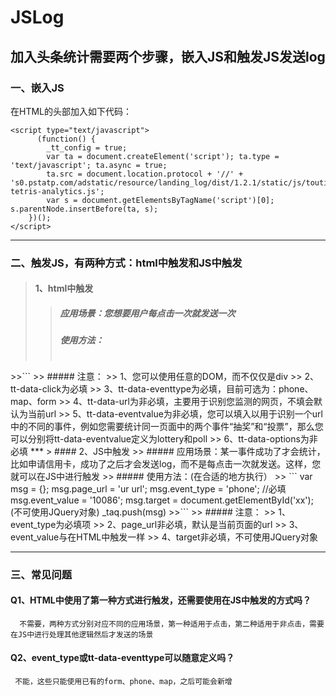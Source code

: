 # JSLog

##  加入头条统计需要两个步骤，嵌入JS和触发JS发送log

###  一、嵌入JS

在HTML的头部加入如下代码：
```
<script type="text/javascript">
      (function() {
      	_tt_config = true;
        var ta = document.createElement('script'); ta.type = 'text/javascript'; ta.async = true;
        ta.src = document.location.protocol + '//' + 's0.pstatp.com/adstatic/resource/landing_log/dist/1.2.1/static/js/toutiao-tetris-analytics.js';
        var s = document.getElementsByTagName('script')[0]; s.parentNode.insertBefore(ta, s);
    })();
</script>
```
***

### 二、触发JS，有两种方式：html中触发和JS中触发
> #### 1、html中触发
>> ##### 应用场景：您想要用户每点击一次就发送一次
>> ##### 使用方法：
>> ```
<div tt-data-click="click" tt-data-url="url" tt-data-eventtype="phone" tt-data-eventvalue="10086" tt-data-options="">
</div>
>>```
>> ##### 注意：
>>      1、您可以使用任意的DOM，而不仅仅是div
>>      2、tt-data-click为必填
>>      3、tt-data-eventtype为必填，目前可选为：phone、map、form
>>      4、tt-data-url为非必填，主要用于识别您监测的网页，不填会默认为当前url
>>      5、tt-data-eventvalue为非必填，您可以填入以用于识别一个url中的不同的事件，例如您需要统计同一页面中的两个事件“抽奖”和“投票”，那么您可以分别将tt-data-eventvalue定义为lottery和poll
>>      6、tt-data-options为非必填
***
> #### 2、JS中触发
>> ##### 应用场景：某一事件成功了才会统计，比如申请信用卡，成功了之后才会发送log，而不是每点击一次就发送。这样，您就可以在JS中进行触发
>> ##### 使用方法：(在合适的地方执行）
>> ```
var msg = {};
msg.page_url = 'ur url';
msg.event_type = 'phone';  //必填
msg.event_value = '10086';
msg.target = document.getElementById('xx'); (不可使用JQuery对象) 
_taq.push(msg)
>>```
>> ##### 注意：
>>      1、event_type为必填项
>>      2、page_url非必填，默认是当前页面的url
>>      3、event_value与在HTML中触发一样
>>      4、target非必填，不可使用JQuery对象

***

### 三、常见问题
#### Q1、HTML中使用了第一种方式进行触发，还需要使用在JS中触发的方式吗？
      不需要，两种方式分别对应不同的应用场景，第一种适用于点击，第二种适用于非点击，需要在JS中进行处理其他逻辑然后才发送的场景
#### Q2、event_type或tt-data-eventtype可以随意定义吗？
     不能，这些只能使用已有的form、phone、map，之后可能会新增
